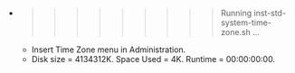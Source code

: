 * >>>>>>>>> Running inst-std-system-time-zone.sh ...
  * Insert Time Zone menu in Administration.
  * Disk size = 4134312K. Space Used = 4K. Runtime = 00:00:00:00.
